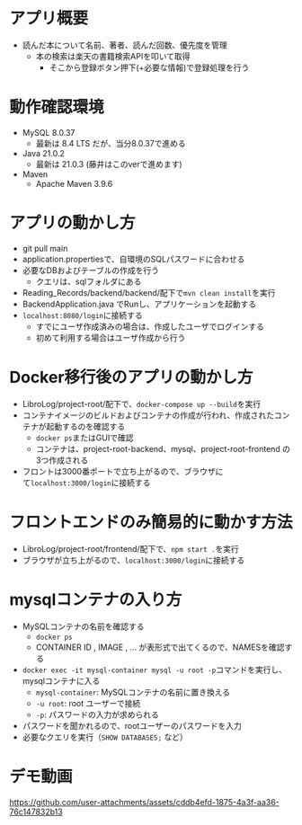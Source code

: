 # アプリ概要
- 読んだ本について名前、著者、読んだ回数、優先度を管理
  - 本の検索は楽天の書籍検索APIを叩いて取得
    - そこから登録ボタン押下(+必要な情報)で登録処理を行う

# 動作確認環境
- MySQL 8.0.37
  - 最新は 8.4 LTS だが、当分8.0.37で進める
- Java 21.0.2
  - 最新は 21.0.3 (藤井はこのverで進めます)
- Maven
  - Apache Maven 3.9.6

# アプリの動かし方
- git pull main
- application.propertiesで、自環境のSQLパスワードに合わせる
- 必要なDBおよびテーブルの作成を行う
  - クエリは、sqlフォルダにある
- Reading_Records/backend/backend/配下で```mvn clean install```を実行
- BackendApplication.java でRunし、アプリケーションを起動する
- ```localhost:8080/login```に接続する
  - すでにユーザ作成済みの場合は、作成したユーザでログインする
  - 初めて利用する場合はユーザ作成から行う

# Docker移行後のアプリの動かし方
- LibroLog/project-root/配下で、```docker-compose up --build```を実行
- コンテナイメージのビルドおよびコンテナの作成が行われ、作成されたコンテナが起動するのを確認する
  - ```docker ps```またはGUIで確認
  - コンテナは、project-root-backend、mysql、project-root-frontend の3つ作成される
- フロントは3000番ポートで立ち上がるので、ブラウザにて⁠```localhost:3000/login```に接続する

# フロントエンドのみ簡易的に動かす方法
- LibroLog/project-root/frontend/配下で、```npm start .```を実行
- ブラウザが立ち上がるので、⁠```localhost:3000/login```に接続する

# mysqlコンテナの入り方
- MySQLコンテナの名前を確認する
  - ```docker ps```
  - CONTAINER ID ,  IMAGE , … が表形式で出てくるので、NAMESを確認する
- ```docker exec -it mysql-container mysql -u root -p```コマンドを実行し、mysqlコンテナに入る
  - ```mysql-container```: MySQLコンテナの名前に置き換える
  - ```-u root```: root ユーザーで接続
  - ```-p```: パスワードの入力が求められる
- パスワードを聞かれるので、rootユーザーのパスワードを入力
- 必要なクエリを実行（```SHOW DATABASES;``` など）
 
# デモ動画
https://github.com/user-attachments/assets/cddb4efd-1875-4a3f-aa36-76c147832b13

